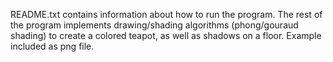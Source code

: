 README.txt contains information about how to run the program. The rest of the program implements drawing/shading algorithms (phong/gouraud shading) to create a colored teapot, as well as shadows on a floor. Example included as png file. 
